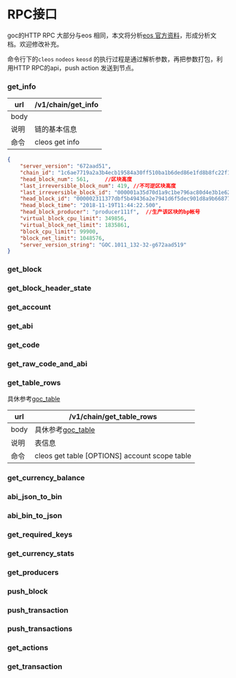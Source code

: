 # RPC接口



goc的HTTP RPC 大部分与eos 相同，本文将分析[eos 官方资料](https://developers.eos.io/eosio-nodeos/v1.4.0/reference)，形成分析文档。欢迎修改补充。

命令行下的`cleos`  `nodeos`  `keosd` 的执行过程是通过解析参数，再把参数打包，利用HTTP RPC的api，push action 发送到节点。

### get_info

| url  | /v1/chain/get_info |
| -------- | ------ |
| body |   |
|说明 | 链的基本信息 |
|命令 | cleos get info |


```json
{
    "server_version": "672aad51",
    "chain_id": "1c6ae7719a2a3b4ecb19584a30ff510ba1b6ded86e1fd8b8fc22f1179c622a32",
    "head_block_num": 561,     //区块高度
    "last_irreversible_block_num": 419, //不可逆区块高度
    "last_irreversible_block_id": "000001a35d70d1a9c1be796ac80d4e3b1e622e37ba58c77bec5b4e7762247a79",
    "head_block_id": "000002311377dbf5b49436a2e7941d6f5dec901d8a9b66877d36671c7ac8b6fe",
    "head_block_time": "2018-11-19T11:44:22.500",
    "head_block_producer": "producer111f",  //生产该区块的bp帐号
    "virtual_block_cpu_limit": 349856,
    "virtual_block_net_limit": 1835861,
    "block_cpu_limit": 99900,
    "block_net_limit": 1048576,
    "server_version_string": "GOC.1011_132-32-g672aad519"
}
```


###  get_block

### get_block_header_state

### get_account

### get_abi

### get_code

### get_raw_code_and_abi

### get_table_rows

具休参考[goc_table]( ./goc_table/goc_table.md )

| url  | /v1/chain/get_table_rows |
| -------- | ------ |
| body | 具休参考[goc_table]( ./goc_table/goc_table.md )  |
|说明 | 表信息 |
|命令 | cleos get table [OPTIONS] account scope table |

### get_currency_balance

###  abi_json_to_bin

### abi_bin_to_json

### get_required_keys

### get_currency_stats

### get_producers

### push_block

### push_transaction

### push_transactions

### get_actions

### get_transaction